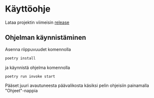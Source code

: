 # Käyttöohje

Lataa projektin viimeisin [release]([https://github.com/ohjelmistotekniikka-hy/python-todo-app/releases](https://github.com/cianci0/ot-harjoitustyo/releases))

## Ohjelman käynnistäminen

Asenna riippuvuudet komennolla

```bash
poetry install
```

ja käynnistä ohjelma komennolla

```
poetry run invoke start
```

Pääset juuri avautuneesta päävalikosta käsiksi pelin ohjeisiin painamalla "Ohjeet"-nappia
